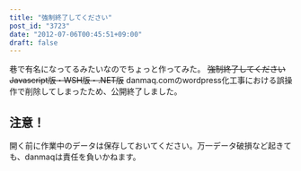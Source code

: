 ```yaml
---
title: "強制終了してください"
post_id: "3723"
date: "2012-07-06T00:45:51+09:00"
draft: false
---
```



巷で有名になってるみたいなのでちょっと作ってみた。 <del>強制終了してください Javascript版・WSH版・.NET版</del> danmaq.comのwordpress化工事における誤操作で削除してしまったため、公開終了しました。
## 注意！
開く前に作業中のデータは保存しておいてください。万一データ破損など起きても、danmaqは責任を負いかねます。

